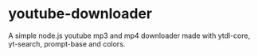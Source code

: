 # youtube-downloader
A simple node.js youtube mp3 and mp4 downloader made with ytdl-core, yt-search, prompt-base and colors.
